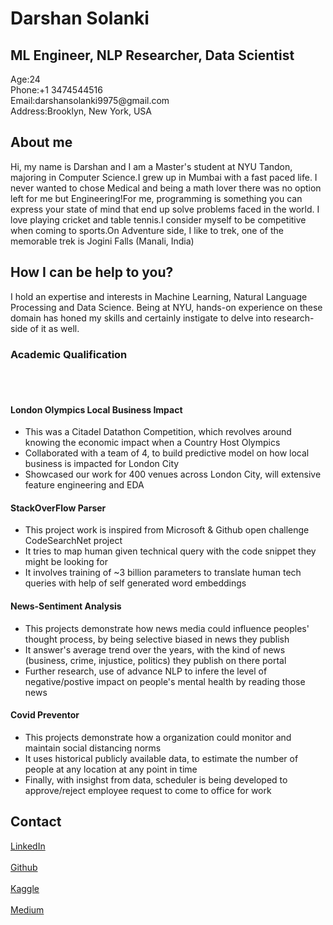 <html>
	<body>
		<h1> Darshan Solanki </h1>
		<h2>ML Engineer, NLP Researcher, Data Scientist</h2>
		<div class="personal-profile__contacts">
            		<dl class="contact-list contact-list__opacity-titles">
		    		<dt>Age:24</dt>
		    		<dt>Phone:+1 3474544516</dt>
	      	    		<dt>Email:darshansolanki9975@gmail.com</dt>
                    		<dt>Address:Brooklyn, New York, USA</dt>
            		</dl>
		</div>
	<h2>About me</h2>
	<p>Hi, my name is Darshan and I am a Master's student at NYU Tandon, majoring in Computer Science.I grew up in Mumbai with a fast paced life. I never wanted to chose 			Medical and being a math lover there was no option left for me but Engineering!For me, programming is something you can express your state of mind that end up 			solve problems faced in the world. I love playing cricket and table tennis.I consider myself to be competitive when coming to sports.On Adventure side, I like to 		  trek, one of the memorable trek is Jogini Falls (Manali, India)
	</p>
		<h2> How I can be help to you? </h2>
		<p> I hold an expertise and interests in Machine Learning, Natural Language Processing and Data Science. Being at NYU, hands-on experience on these domain has honed my skills and certainly instigate to delve into research-side of it as well.</p>
	<div>
		<h3> Academic Qualification </h3>
		<br></br>
		<h4> London Olympics Local Business Impact </h4>
			<ul class="p1">
		    		<li>This was a Citadel Datathon Competition, which revolves around knowing the economic impact when a Country Host Olympics</li>
		    		<li>Collaborated with a team of 4, to build predictive model on how local business is impacted for London City</li>
		    		<li>Showcased our work for 400 venues across London City, will extensive feature engineering and EDA</li>
		 	</ul>
		<h4>StackOverFlow Parser</h4>
		<ul class="p2">
		    <li>This project work is inspired from Microsoft & Github open challenge CodeSearchNet project</li>
		    <li>It tries to map human given technical query with the code snippet they might be looking for</li>
		    <li>It involves training of ~3 billion parameters to translate human tech queries with help of self generated word embeddings</li>
		 </ul>
		<h4> News-Sentiment Analysis </h4>
		<ul class="p3">
		    <li>This projects demonstrate how news media could influence peoples' thought process, by being selective biased in news they publish</li>
		    <li>It answer's average trend over the years, with the kind of news (business, crime, injustice, politics) they publish on there portal</li>
		    <li>Further research, use of advance NLP to infere the level of negative/postive impact on people's mental health by reading those news</li>
		 </ul>
		<h4>Covid Preventor</h4>
		<ul class="p4">
		    <li>This projects demonstrate how a organization could monitor and maintain social distancing norms</li>
		    <li>It uses historical publicly available data, to estimate the number of people at any location at any point in time</li>
		    <li>Finally, with insighst from data, scheduler is being developed to approve/reject employee request to come to office for work</li>
		 </ul>
		<h2> Contact </h2>
		<a href='https://www.linkedin.com/in/darshan-solanki/' >LinkedIn </a><br></br>
		<a href='https://github.com/Darshansol9/'>Github</a><br></br>
		<a href='https://www.kaggle.com/darshan9/'>Kaggle </a><br></br>
		<a href='medium.com/@darshansolanki9975/'>Medium </a>
</body>
</html>
